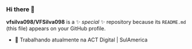 ### Hi there 👋


**vfsilva098/VFSilva098** is a ✨ _special_ ✨ repository because its `README.md` (this file) appears on your GitHub profile.


- 🔭 Trabalhando atualmente na ACT Digital | SulAmerica

